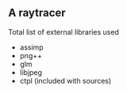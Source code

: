 ## A raytracer

Total list of external libraries used
 - assimp
 - png++
 - glm
 - libjpeg
 - ctpl (included with sources)